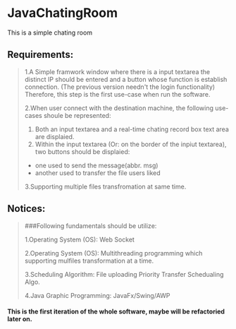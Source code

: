 # JavaChatingRoom
This is a simple chating room



## Requirements:
> 1.A Simple framwork window where there is a input textarea the distinct IP should be entered and a button whose function is establish connection. (The previous version needn't the login functionality) Therefore, this step is the first use-case when run the software.
>
> 2.When user connect with the destination machine, the following use-cases shoule be represented:
> 
> 1. Both an input textarea and a real-time chating record box text area are displaied.  
> 2. Within the input textarea (Or: on the border of the inpiut textarea), two buttons should be displaied:  
> - one used to send the message(abbr. msg)
> - another used to transfer the file users liked
>
> 3.Supporting multiple files transfromation at same time.


## Notices: 

> ###Following fundamentals should be utilize:
>
> 1.Operating System (OS): Web Socket
>
> 2.Operating System (OS): Multithreading programming which supporting mulfiles transformation at a time.
>
> 3.Scheduling Algorithm: File uploading Priority Transfer Schedualing Algo.
>
> 4.Java Graphic Programming: JavaFx/Swing/AWP 

#### This is the first iteration of the whole software, maybe will be refactoried later on.
